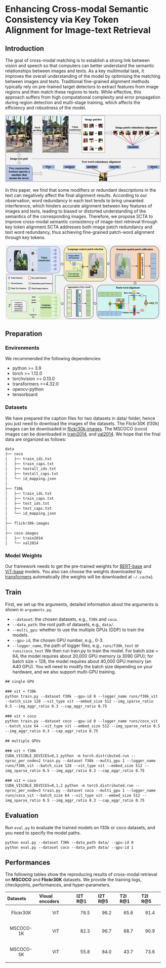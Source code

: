 # Enhancing Cross-modal Semantic Consistency via Key Token Alignment for Image-text Retrieval

## Introduction

The goal of cross-modal matching is to establish a strong link between vision and speech so that computers can better understand the semantic relationships between images and texts. As a key multimodal task, it improves the overall understanding of the model by optimising the matching between images and texts. Traditional fine-grained alignment methods typically rely on pre-trained target detectors to extract features from image regions and then match these regions to texts. While effective, this approach suffers from high computational complexity and error propagation during region detection and multi-stage training, which affects the efficiency and robustness of the model.

![Image text](https://github.com/ICME2025ITR/SCTA/blob/main/imgs/image-1.jpg)

In this paper, we find that some modifiers or redundant descriptions in the text can negatively affect the final alignment results. According to our observation, word redundancy in each text tends to bring unwanted interference, which hinders accurate alignment between key features of images and texts, leading to biased or distorted understanding of the semantics of the corresponding images. Therefore, we propose SCTA to improve cross-modal semantic consistency of image-text retrieval through key token alignment.SCTA addresses both image patch redundancy and text word redundancy, thus achieving fine-grained patch-word alignment through key tokens.

![Image text](https://github.com/ICME2025ITR/SCTA/blob/main/imgs/image-2.jpg)

## Preparation

### Environments
We recommended the following dependencies:

* python >= 3.9
* torch >= 1.12.0
* torchvision >= 0.13.0
* transformers >=4.32.0
* opencv-python
* tensorboard

### Datasets
We have prepared the caption files for two datasets in data/ folder, hence you just need to download the images of the datasets. The Flickr30K (f30k) images can be downloaded in [flickr30k-images](https://www.kaggle.com/datasets/hsankesara/flickr-image-dataset). The MSCOCO (coco) images can be downloaded in [train2014](http://images.cocodataset.org/zips/train2014.zip), and [val2014](http://images.cocodataset.org/zips/val2014.zip). We hope that the final data are organized as follows:

```
data
├── coco
│   ├── train_ids.txt
│   ├── train_caps.txt
│   ├── testall_ids.txt
│   ├── testall_caps.txt
│   └── id_mapping.json
│
├── f30k
│   ├── train_ids.txt
│   ├── train_caps.txt
│   ├── test_ids.txt
│   ├── test_caps.txt
│   └── id_mapping.json
│
├── flickr30k-images
│
├── coco-images
│   ├── train2014
│   └── val2014

```

### Model Weights

Our framework needs to get the pre-trained weights for [BERT-base](https://huggingface.co/bert-base-uncased) and [ViT-base](https://huggingface.co/google/vit-base-patch16-224-in21k) models. You also can choose the weights downloaded by [transformers](https://github.com/huggingface/transformers) automatically (the weights will be downloaded at ```~/.cache```).

## Train

First, we set up the arguments, detailed information about the arguments is shown in ```arguments.py```.
* ```--dataset```: the chosen datasets, e.g., ```f30k``` and ```coco```.
* ```--data_path```: the root path of datasets, e.g., ```data/```.
* ```--multi_gpu```: whether to use the multiple GPUs (DDP) to train the models.
* ```--gpu-id```, the chosen GPU number, e.g., 0-3.
* ```--logger_name```, the path of logger files, e.g., ```runs/f30k_test``` or ```runs/coco_test```
We then run train.py to train the model. For batch size = 64, the model requires about 20,000 GPU memory (a 3090 GPU); for batch size = 128, the model requires about 40,000 GPU memory (an A40 GPU). You will need to modify the batch size depending on your hardware, and we also support multi-GPU training.


```
## single GPU

### vit + f30k 
python train.py --dataset f30k --gpu-id 0 --logger_name runs/f30k_vit --batch_size 128 --vit_type vit --embed_size 512 --img_sparse_ratio 0.5 --img_aggr_ratio 0.3 --cap_aggr_ratio 0.75

### vit + coco 
python train.py --dataset coco --gpu-id 0 --logger_name runs/coco_vit --batch_size 64 --vit_type vit --embed_size 512 --img_sparse_ratio 0.5 --img_aggr_ratio 0.3 --cap_aggr_ratio 0.75

## multiple GPUs

### vit + f30k
CUDA_VISIBLE_DEVICES=0,1 python -m torch.distributed.run --nproc_per_node=2 train.py --dataset f30k --multi_gpu 1 --logger_name runs/f30k_vit --batch_size 128 --vit_type vit --embed_size 512 --img_sparse_ratio 0.5 --img_aggr_ratio 0.3 --cap_aggr_ratio 0.75

### vit + coco
CUDA_VISIBLE_DEVICES=0,1,2 python -m torch.distributed.run --nproc_per_node=3 train.py --dataset coco --multi_gpu 1 --logger_name runs/coco_vit --batch_size 64 --vit_type vit --embed_size 512 --img_sparse_ratio 0.5 --img_aggr_ratio 0.3 --cap_aggr_ratio 0.75

```
## Evaluation

Run ```eval.py``` to evaluate the trained models on f30k or coco datasets, and you need to specify the model paths.
```
python eval.py --dataset f30k --data_path data/ --gpu-id 0
python eval.py --dataset coco --data_path data/ --gpu-id 1
```

## Performances

The following tables show the reproducing results of cross-modal retrieval on **MSCOCO** and **Flickr30K** datasets. We provide the training logs, checkpoints, performances, and hyper-parameters.

| Datasets | Visual encoders | I2T R@1 | I2T R@5 | T2I R@1 | T2I R@5 |
| :--- | :--- | :--- | :--- | :--- | :--- |  
| <p align="center">Flickr30K</p> | <p align="center">ViT</p> | <p align="center">78.5</p> | <p align="center">96.2</p> | <p align="center">65.6</p> | <p align="center">91.4</p> |
| <p align="center">MSCOCO-1K</p> | <p align="center">ViT</p> | <p align="center">82.3</p> | <p align="center">96.7</p> | <p align="center">68.7</p> | <p align="center">90.9</p> |
| <p align="center">MSCOCO-5K</p> | <p align="center">ViT</p> | <p align="center">55.8</p> | <p align="center">84.0</p> | <p align="center">43.7</p> | <p align="center">73.6</p> |

